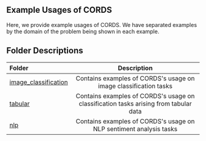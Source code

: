 ## Example Usages of CORDS

Here, we provide example usages of CORDS. We have separated examples by the domain of the problem being shown in each example.

## Folder Descriptions

| Folder | Description |
| :--- | :----: |
| [image_classification](image_classification) | Contains examples of CORDS's usage on image classification tasks |
| [tabular](tabular) | Contains examples of CORDS's usage on classification tasks arising from tabular data |
| [nlp](nlp_sentiment_analysis) | Contains examples of CORDS's usage on NLP sentiment analysis tasks |
